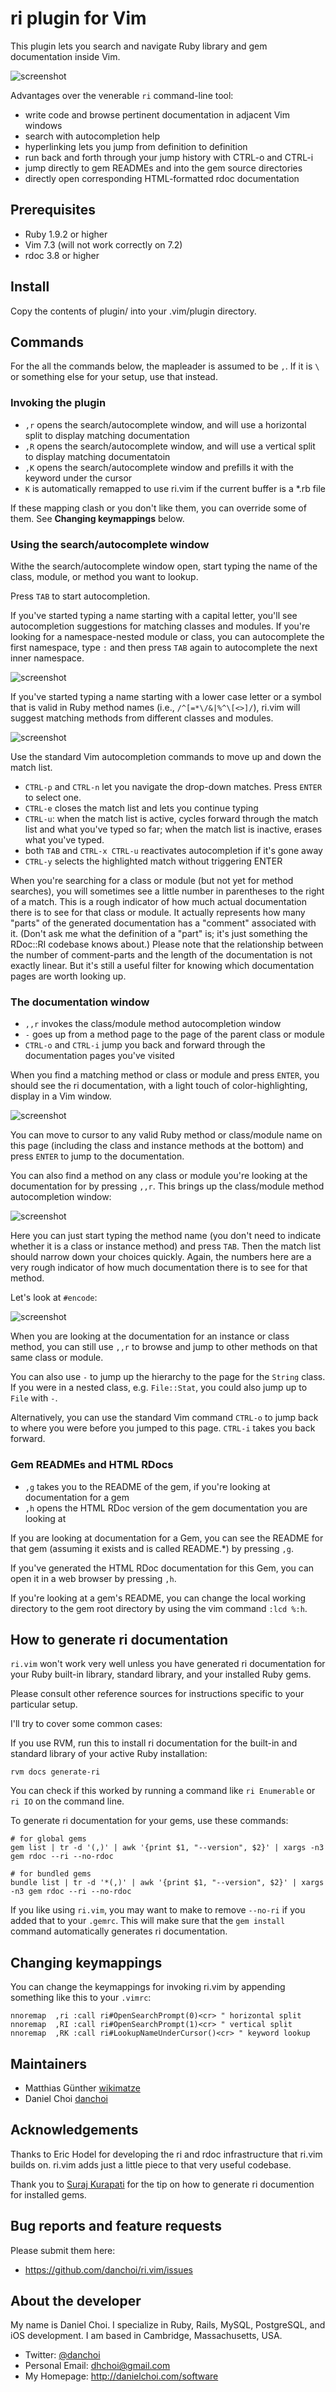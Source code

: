 # ri plugin for Vim

This plugin lets you search and navigate Ruby library and gem documentation inside
Vim.


![screenshot](https://github.com/danchoi/ri_vim/raw/master/screens/ri_vim5.png)

Advantages over the venerable `ri` command-line tool:

- write code and browse pertinent documentation in adjacent Vim windows
- search with autocompletion help
- hyperlinking lets you jump from definition to definition
- run back and forth through your jump history with CTRL-o and CTRL-i
- jump directly to gem READMEs and into the gem source directories
- directly open corresponding HTML-formatted rdoc documentation


## Prerequisites

- Ruby 1.9.2 or higher
- Vim 7.3 (will not work correctly on 7.2)
- rdoc 3.8 or higher


## Install

Copy the contents of plugin/ into your .vim/plugin directory.


## Commands

For the all the commands below, the mapleader is assumed to be `,`. If it is
`\` or something else for your setup, use that instead.


### Invoking the plugin

- `,r` opens the search/autocomplete window, and will use a horizontal split to
  display matching documentation
- `,R` opens the search/autocomplete window, and will use a vertical split to
  display matching documentatoin
- `,K` opens the search/autocomplete window and prefills it with the keyword
  under the cursor
- `K` is automatically remapped to use ri.vim if the current buffer is a \*.rb
  file

If these mapping clash or you don't like them, you can override some of them.
See **Changing keymappings** below.


### Using the search/autocomplete window

Withe the search/autocomplete window open, start typing the name of the class,
module, or method you want to lookup.

Press `TAB` to start autocompletion.

If you've started typing a name starting with a capital letter, you'll see
autocompletion suggestions for matching classes and modules. If you're looking
for a namespace-nested module or class, you can autocomplete the first
namespace, type `:` and then press `TAB` again to autocomplete the next inner
namespace.

![screenshot](https://github.com/danchoi/ri_vim/raw/master/screens/nested_search.png)

If you've started typing a name starting with a lower case letter or
a symbol that is valid in Ruby method names (i.e., `/^[=*\/&|%^\[<>]/`), ri.vim
will suggest matching methods from different classes and modules.

![screenshot](https://github.com/danchoi/ri_vim/raw/master/screens/method_search.png)

Use the standard Vim autocompletion commands to move up and down the match
list.

- `CTRL-p` and `CTRL-n` let you navigate the drop-down matches. Press `ENTER` to select
one.
- `CTRL-e` closes the match list and lets you continue typing
- `CTRL-u`: when the match list is active, cycles forward through the match
  list and what you've typed so far; when the match list is inactive, erases
  what you've typed.
- both `TAB` and `CTRL-x CTRL-u` reactivates autocompletion if it's gone away
- `CTRL-y` selects the highlighted match without triggering ENTER

When you're searching for a class or module (but not yet for method searches),
you will sometimes see a little number in parentheses to the right of a match.
This is a rough indicator of how much actual documentation there is to see for
that class or module. It actually represents how many "parts" of the generated
documentation has a "comment" associated with it. (Don't ask me what the
definition of a "part" is; it's just something the RDoc::RI codebase knows
about.) Please note that the relationship between the number of comment-parts
and the length of the documentation is not exactly linear. But it's still a
useful filter for knowing which documentation pages are worth looking up.


### The documentation window

* `,,r` invokes the class/module method autocompletion window
* `-` goes up from a method page to the page of the parent class or module
* `CTRL-o` and `CTRL-i` jump you back and forward through the documentation pages you've visited

When you find a matching method or class or module and press `ENTER`, you
should see the ri documentation, with a light touch of color-highlighting,
display in a Vim window.

![screenshot](https://github.com/danchoi/ri_vim/raw/master/screens/ri_doc.png)

You can move to cursor to any valid Ruby method or class/module name on this
page (including the class and instance methods at the bottom) and press `ENTER`
to jump to the documentation.

You can also find a method on any class or module you're looking at the
documentation for by pressing `,,r`. This brings up the class/module method
autocompletion window:

![screenshot](https://github.com/danchoi/ri_vim/raw/master/screens/class_method_autocomplete.png)

Here you can just start typing the method name (you don't need to indicate
whether it is a class or instance method) and press `TAB`. Then the match list
should narrow down your choices quickly. Again, the numbers here are a very rough
indicator of how much documentation there is to see for that method.

Let's look at `#encode`:

![screenshot](https://github.com/danchoi/ri_vim/raw/master/screens/class_instance_method.png)

When you are looking at the documentation for an instance or class method, you
can still use `,,r` to browse and jump to other methods on that same class or
module.

You can also use `-` to jump up the hierarchy to the page for the `String`
class. If you were in a nested class, e.g. `File::Stat`, you could also jump up
to `File` with `-`.

Alternatively, you can use the standard Vim command `CTRL-o` to jump back to
where you were before you jumped to this page. `CTRL-i` takes you back forward.


### Gem READMEs and HTML RDocs

* `,g` takes you to the README of the gem, if you're looking at documentation
  for a gem
* `,h` opens the HTML RDoc version of the gem documentation you are looking at

If you are looking at documentation for a Gem, you can see the README for
that gem (assuming it exists and is called README.\*) by pressing `,g`.

If you've generated the HTML RDoc documentation for this Gem, you can open it
in a web browser by pressing `,h`.

If you're looking at a gem's README, you can change the local working directory
to the gem root directory by using the vim command `:lcd %:h`.


## How to generate ri documentation

`ri.vim` won't work very well unless you have generated ri documentation for
your Ruby built-in library, standard library, and your installed Ruby gems.

Please consult other reference sources for instructions specific to your
particular setup.

I'll try to cover some common cases:

If you use RVM, run this to install ri documentation for the built-in and
standard library of your active Ruby installation:

    rvm docs generate-ri

You can check if this worked by running a command like `ri Enumerable` or `ri
IO` on the command line.

To generate ri documentation for your gems, use these commands:

    # for global gems
    gem list | tr -d '(,)' | awk '{print $1, "--version", $2}' | xargs -n3 gem rdoc --ri --no-rdoc

    # for bundled gems
    bundle list | tr -d '*(,)' | awk '{print $1, "--version", $2}' | xargs -n3 gem rdoc --ri --no-rdoc

If you like using `ri.vim`, you may want to make to remove `--no-ri` if you
added that to your `.gemrc`. This will make sure that the `gem install` command
automatically generates ri documentation.


## Changing keymappings

You can change the keymappings for invoking ri.vim by appending something like
this to your `.vimrc`:

    nnoremap  ,ri :call ri#OpenSearchPrompt(0)<cr> " horizontal split
    nnoremap  ,RI :call ri#OpenSearchPrompt(1)<cr> " vertical split
    nnoremap  ,RK :call ri#LookupNameUnderCursor()<cr> " keyword lookup


## Maintainers

- Matthias Günther [wikimatze](https://github.com/wikimatze)
- Daniel Choi [danchoi](https://github.com/danchoi)


## Acknowledgements

Thanks to Eric Hodel for developing the ri and rdoc infrastructure that ri.vim
builds on. ri.vim adds just a little piece to that very useful codebase.

Thank you to [Suraj Kurapati](https://github.com/sunaku) for the tip on
how to generate ri documention for installed gems.


## Bug reports and feature requests

Please submit them here:

- <https://github.com/danchoi/ri.vim/issues>


## About the developer

My name is Daniel Choi. I specialize in Ruby, Rails, MySQL, PostgreSQL, and iOS
development. I am based in Cambridge, Massachusetts, USA.

- Twitter: [@danchoi](http://twitter.com/#!/danchoi)
- Personal Email: dhchoi@gmail.com
- My Homepage: <http://danielchoi.com/software>

